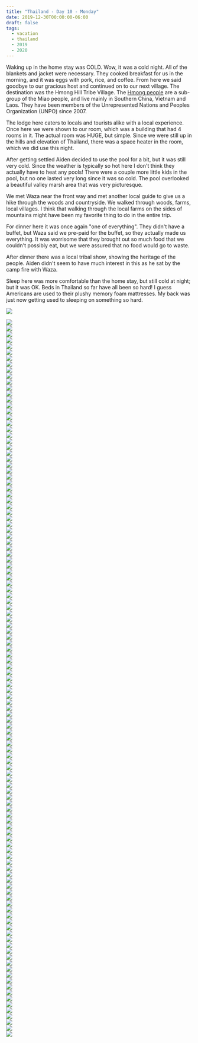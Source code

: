 ```yaml
---
title: "Thailand - Day 10 - Monday"
date: 2019-12-30T00:00:00-06:00
draft: false
tags: 
  - vacation
  - thailand
  - 2019
  - 2020
---
```


Waking up in the home stay was COLD.  Wow, it was a cold night.  All of the blankets and jacket were necessary.  They cooked breakfast for us in the morning, and it was eggs with pork, rice, and coffee.  From here we said goodbye to our gracious host and continued on to our next village.  The destination was the Hmong Hill Tribe Village.  The [Hmong people](https://en.wikipedia.org/wiki/Hmong_people) are a sub-group of the Miao people, and live mainly in Southern China, Vietnam and Laos. They have been members of the Unrepresented Nations and Peoples Organization (UNPO) since 2007.

The lodge here caters to locals and tourists alike with a local experience.  Once here we were shown to our room, which was a building that had 4 rooms in it.  The actual room was HUGE, but simple.  Since we were still up in the hills and elevation of Thailand, there was a space heater in the room, which we did use this night.

After getting settled Aiden decided to use the pool for a bit, but it was still very cold.  Since the weather is typically so hot here I don't think they actually have to heat any pools!  There were a couple more little kids in the pool, but no one lasted very long since it was so cold.  The pool overlooked a beautiful valley marsh area that was very picturesque. 

We met Waza near the front way and met another local guide to give us a hike through the woods and countryside.  We walked through woods, farms, local villages.  I think that walking through the local farms on the sides of mountains might have been my favorite thing to do in the entire trip.

For dinner here it was once again "one of everything". They didn't have a buffet, but Waza said we pre-paid for the buffet, so they actually made us everything.  It was worrisome that they brought out so much food that we couldn't possibly eat, but we were assured that no food would go to waste.

After dinner there was a local tribal show, showing the heritage of the people.  Aiden didn't seem to have much interest in this as he sat by the camp fire with Waza.  

Sleep here was more comfortable than the home stay, but still cold at night; but it was OK.  Beds in Thailand so far have all been so hard!  I guess Americans are used to their plushy memory foam mattresses.  My back was just now getting used to sleeping on something so hard.


<div id="cdbf276ff42f607a7109803ee084cbd9" style="display:none"><h3></h4><p></p></div><div id="8da14c6c17542f175288f58c6ab87402" style="display:none"><h3></h4><p></p></div><div id="cd5ecf95521819bba1a7eddaadbb84ef" style="display:none"><h3></h4><p></p></div><div id="a12b949210227f42195c14146628bacc" style="display:none"><h3></h4><p></p></div><div id="eda46875536fb53517bcc22e0f5d60ef" style="display:none"><h3></h4><p></p></div><div id="d0dbcb99dcdde23a93744c1773594bdc" style="display:none"><h3></h4><p></p></div><div id="2023f8865be08cc2a0fa232ee1832306" style="display:none"><h3></h4><p></p></div><div id="a859f0bea9ddef8712c48e4a7ca5f816" style="display:none"><h3></h4><p></p></div><div id="fba0f6dc0a561ec4ff3e70beb52ef921" style="display:none"><h3></h4><p></p></div><div id="7c608c4a525c6b0148a0a70abb0f2326" style="display:none"><h3></h4><p></p></div><div id="fcf86602cf0e7c5db54533cbdd2ab53f" style="display:none"><h3></h4><p></p></div><div id="8d377f2a9dac02706af3a3d18455cc07" style="display:none"><h3></h4><p></p></div><div id="c725cb2d25bb281b726e2e8f46661097" style="display:none"><h3></h4><p></p></div><div id="4d8ee2dfd0808742ef2620c015282b1a" style="display:none"><h3></h4><p></p></div><div id="b79b1ac4515ba741eac6d54c3a19f27d" style="display:none"><h3></h4><p></p></div><div id="1f3831fb40b4f2681b269f03dcd78617" style="display:none"><h3></h4><p></p></div><div id="9bf406b25ff48c2822e4792722b5d92f" style="display:none"><h3></h4><p></p></div><div id="d0915ebebddc2d74b2c9f992170497a6" style="display:none"><h3></h4><p></p></div><div id="724edf4df80f56817959be85c9760fc3" style="display:none"><h3></h4><p></p></div><div id="27a986ae0def9264d95b317ca205b47d" style="display:none"><h3></h4><p></p></div><div id="4b836fb2e10c94e53ec3c89bb33d6433" style="display:none"><h3></h4><p></p></div><div id="e2ab7559d781eccb2a2056cbf82f1274" style="display:none"><h3></h4><p></p></div><div id="d075968223f95ceecb486f3674c212d7" style="display:none"><h3></h4><p></p></div><div id="6c9a739058dc011f7a8859eef9c8c72c" style="display:none"><h3></h4><p></p></div><div id="76cd670b3c485fe5bedf3b9b8891dc26" style="display:none"><h3></h4><p></p></div><div id="69cdffcf2d6af90e86e8c7a9d91ec1cc" style="display:none"><h3></h4><p></p></div><div id="46c76e6e1e7afd28f36dcdb4d5599aed" style="display:none"><h3></h4><p></p></div><div id="c9ff81058eec396817f37123f1ceafa3" style="display:none"><h3></h4><p></p></div><div id="1452646a8dd5fa1ea668d2ff0bd6b2b1" style="display:none"><h3></h4><p></p></div><div id="e9476247535cb1c5ed5a8e9eb17b7545" style="display:none"><h3></h4><p></p></div><div id="8361244e3e9d2f0980940e62b778e9ca" style="display:none"><h3></h4><p></p></div><div id="60f7c61f9f6f6520827369936cc28271" style="display:none"><h3></h4><p></p></div><div id="1182ae11cc4375c1253700319405e24a" style="display:none"><h3></h4><p></p></div><div id="9cafe41202b2206281e24cd4f25b58b8" style="display:none"><h3></h4><p></p></div><div id="c4c0cf679da83a28413dc9cdb892be8b" style="display:none"><h3></h4><p></p></div><div id="80f8bb5cfd4c6a01d4eeea5d79f312de" style="display:none"><h3></h4><p></p></div><div id="3569cb4fbc173be1ca8e89fab4bf9030" style="display:none"><h3></h4><p></p></div><div id="df977a41545377fe76917c754676093b" style="display:none"><h3></h4><p></p></div><div id="2644b3e06736e7334cb157dc632bc601" style="display:none"><h3></h4><p></p></div><div id="0a65c363e11323e0cefa38cfbfac30e1" style="display:none"><h3></h4><p></p></div><div id="6e88d6ae31f7d230d555af450715b9b3" style="display:none"><h3></h4><p></p></div><div id="b36cd4a06be0b0dfa6f71a0e058fe52f" style="display:none"><h3></h4><p></p></div><div id="04195e2880fe0a52e0cdb5efb71c7ed5" style="display:none"><h3></h4><p></p></div><div id="79ce870b5785868f7391d5f279c411ca" style="display:none"><h3></h4><p></p></div><div id="b2fbc839e6b32a399753a4ac6e38108d" style="display:none"><h3></h4><p></p></div><div id="b0f5c35e817e7b47188a0751d5bfa4c5" style="display:none"><h3></h4><p></p></div><div id="c74d28256838be3eb01ed2e99ae5979f" style="display:none"><h3></h4><p></p></div><div id="e92178223acf20020d3f24ed92c2c430" style="display:none"><h3></h4><p></p></div><div id="9a9099302532eac53145cd1004ac7a68" style="display:none"><h3></h4><p></p></div><div id="532855c9b96fe1907cd4cf8c6d10dc5a" style="display:none"><h3></h4><p></p></div><div id="17cfd80d628b91671c64661a15e9dbaa" style="display:none"><h3></h4><p></p></div><div id="199f5b8ae53a8fed1dc46fe1da703e45" style="display:none"><h3></h4><p></p></div><div id="1e8eed1dc1f3753e7060be11b394d28c" style="display:none"><h3></h4><p></p></div><div id="5cc78d563e085e943be1194161cc270a" style="display:none"><h3></h4><p></p></div><div id="728139e9c790e3e22d6e1269b187ff6b" style="display:none"><h3></h4><p></p></div><div id="ee5973da45a9597ebbef1a1f10fc9469" style="display:none"><h3></h4><p></p></div><div id="eadd067e35c7eaae465a9864bb6282a2" style="display:none"><h3></h4><p></p></div><div id="a80bba6f3e10f836b57d081bb98a86a8" style="display:none"><h3></h4><p></p></div><div id="f93b0959de54013d7f3d1e8d6824e6d9" style="display:none"><h3></h4><p></p></div><div id="b793bbd1b96fc4d9bb2e1944aceca75f" style="display:none"><h3></h4><p></p></div><div id="6bfd8b4f950e6502fbe94147b9f7b727" style="display:none"><h3></h4><p></p></div>



<div class="demo-gallery">
<div id="mypicts" class="list-styled" >

<a href="https://static.bobflorian.com/thailand/day10/31.jpg" data-sub-html="#cdbf276ff42f607a7109803ee084cbd9"><img class="img-responsive" src="https://static.bobflorian.com/thailand/day10/thumbnail_31.jpg"><div class="demo-gallery-poster"><img src="/img/zoom.png"></div></a><a href="https://static.bobflorian.com/thailand/day10/59.jpg" data-sub-html="#8da14c6c17542f175288f58c6ab87402"><img class="img-responsive" src="https://static.bobflorian.com/thailand/day10/thumbnail_59.jpg"><div class="demo-gallery-poster"><img src="/img/zoom.png"></div></a><a href="https://static.bobflorian.com/thailand/day10/6.jpg" data-sub-html="#cd5ecf95521819bba1a7eddaadbb84ef"><img class="img-responsive" src="https://static.bobflorian.com/thailand/day10/thumbnail_6.jpg"><div class="demo-gallery-poster"><img src="/img/zoom.png"></div></a><a href="https://static.bobflorian.com/thailand/day10/37.jpg" data-sub-html="#a12b949210227f42195c14146628bacc"><img class="img-responsive" src="https://static.bobflorian.com/thailand/day10/thumbnail_37.jpg"><div class="demo-gallery-poster"><img src="/img/zoom.png"></div></a><a href="https://static.bobflorian.com/thailand/day10/17.jpg" data-sub-html="#eda46875536fb53517bcc22e0f5d60ef"><img class="img-responsive" src="https://static.bobflorian.com/thailand/day10/thumbnail_17.jpg"><div class="demo-gallery-poster"><img src="/img/zoom.png"></div></a><a href="https://static.bobflorian.com/thailand/day10/46.jpg" data-sub-html="#d0dbcb99dcdde23a93744c1773594bdc"><img class="img-responsive" src="https://static.bobflorian.com/thailand/day10/thumbnail_46.jpg"><div class="demo-gallery-poster"><img src="/img/zoom.png"></div></a><a href="https://static.bobflorian.com/thailand/day10/27.jpg" data-sub-html="#2023f8865be08cc2a0fa232ee1832306"><img class="img-responsive" src="https://static.bobflorian.com/thailand/day10/thumbnail_27.jpg"><div class="demo-gallery-poster"><img src="/img/zoom.png"></div></a><a href="https://static.bobflorian.com/thailand/day10/29.jpg" data-sub-html="#a859f0bea9ddef8712c48e4a7ca5f816"><img class="img-responsive" src="https://static.bobflorian.com/thailand/day10/thumbnail_29.jpg"><div class="demo-gallery-poster"><img src="/img/zoom.png"></div></a><a href="https://static.bobflorian.com/thailand/day10/3.jpg" data-sub-html="#fba0f6dc0a561ec4ff3e70beb52ef921"><img class="img-responsive" src="https://static.bobflorian.com/thailand/day10/thumbnail_3.jpg"><div class="demo-gallery-poster"><img src="/img/zoom.png"></div></a><a href="https://static.bobflorian.com/thailand/day10/49.jpg" data-sub-html="#7c608c4a525c6b0148a0a70abb0f2326"><img class="img-responsive" src="https://static.bobflorian.com/thailand/day10/thumbnail_49.jpg"><div class="demo-gallery-poster"><img src="/img/zoom.png"></div></a><a href="https://static.bobflorian.com/thailand/day10/56.jpg" data-sub-html="#fcf86602cf0e7c5db54533cbdd2ab53f"><img class="img-responsive" src="https://static.bobflorian.com/thailand/day10/thumbnail_56.jpg"><div class="demo-gallery-poster"><img src="/img/zoom.png"></div></a><a href="https://static.bobflorian.com/thailand/day10/41.jpg" data-sub-html="#8d377f2a9dac02706af3a3d18455cc07"><img class="img-responsive" src="https://static.bobflorian.com/thailand/day10/thumbnail_41.jpg"><div class="demo-gallery-poster"><img src="/img/zoom.png"></div></a><a href="https://static.bobflorian.com/thailand/day10/13.jpg" data-sub-html="#c725cb2d25bb281b726e2e8f46661097"><img class="img-responsive" src="https://static.bobflorian.com/thailand/day10/thumbnail_13.jpg"><div class="demo-gallery-poster"><img src="/img/zoom.png"></div></a><a href="https://static.bobflorian.com/thailand/day10/21.jpg" data-sub-html="#4d8ee2dfd0808742ef2620c015282b1a"><img class="img-responsive" src="https://static.bobflorian.com/thailand/day10/thumbnail_21.jpg"><div class="demo-gallery-poster"><img src="/img/zoom.png"></div></a><a href="https://static.bobflorian.com/thailand/day10/50.jpg" data-sub-html="#b79b1ac4515ba741eac6d54c3a19f27d"><img class="img-responsive" src="https://static.bobflorian.com/thailand/day10/thumbnail_50.jpg"><div class="demo-gallery-poster"><img src="/img/zoom.png"></div></a><a href="https://static.bobflorian.com/thailand/day10/48.jpg" data-sub-html="#1f3831fb40b4f2681b269f03dcd78617"><img class="img-responsive" src="https://static.bobflorian.com/thailand/day10/thumbnail_48.jpg"><div class="demo-gallery-poster"><img src="/img/zoom.png"></div></a><a href="https://static.bobflorian.com/thailand/day10/32.jpg" data-sub-html="#9bf406b25ff48c2822e4792722b5d92f"><img class="img-responsive" src="https://static.bobflorian.com/thailand/day10/thumbnail_32.jpg"><div class="demo-gallery-poster"><img src="/img/zoom.png"></div></a><a href="https://static.bobflorian.com/thailand/day10/4.jpg" data-sub-html="#d0915ebebddc2d74b2c9f992170497a6"><img class="img-responsive" src="https://static.bobflorian.com/thailand/day10/thumbnail_4.jpg"><div class="demo-gallery-poster"><img src="/img/zoom.png"></div></a><a href="https://static.bobflorian.com/thailand/day10/47.jpg" data-sub-html="#724edf4df80f56817959be85c9760fc3"><img class="img-responsive" src="https://static.bobflorian.com/thailand/day10/thumbnail_47.jpg"><div class="demo-gallery-poster"><img src="/img/zoom.png"></div></a><a href="https://static.bobflorian.com/thailand/day10/57.jpg" data-sub-html="#27a986ae0def9264d95b317ca205b47d"><img class="img-responsive" src="https://static.bobflorian.com/thailand/day10/thumbnail_57.jpg"><div class="demo-gallery-poster"><img src="/img/zoom.png"></div></a><a href="https://static.bobflorian.com/thailand/day10/0.jpg" data-sub-html="#4b836fb2e10c94e53ec3c89bb33d6433"><img class="img-responsive" src="https://static.bobflorian.com/thailand/day10/thumbnail_0.jpg"><div class="demo-gallery-poster"><img src="/img/zoom.png"></div></a><a href="https://static.bobflorian.com/thailand/day10/12.jpg" data-sub-html="#e2ab7559d781eccb2a2056cbf82f1274"><img class="img-responsive" src="https://static.bobflorian.com/thailand/day10/thumbnail_12.jpg"><div class="demo-gallery-poster"><img src="/img/zoom.png"></div></a><a href="https://static.bobflorian.com/thailand/day10/42.jpg" data-sub-html="#d075968223f95ceecb486f3674c212d7"><img class="img-responsive" src="https://static.bobflorian.com/thailand/day10/thumbnail_42.jpg"><div class="demo-gallery-poster"><img src="/img/zoom.png"></div></a><a href="https://static.bobflorian.com/thailand/day10/2.jpg" data-sub-html="#6c9a739058dc011f7a8859eef9c8c72c"><img class="img-responsive" src="https://static.bobflorian.com/thailand/day10/thumbnail_2.jpg"><div class="demo-gallery-poster"><img src="/img/zoom.png"></div></a><a href="https://static.bobflorian.com/thailand/day10/43.jpg" data-sub-html="#76cd670b3c485fe5bedf3b9b8891dc26"><img class="img-responsive" src="https://static.bobflorian.com/thailand/day10/thumbnail_43.jpg"><div class="demo-gallery-poster"><img src="/img/zoom.png"></div></a><a href="https://static.bobflorian.com/thailand/day10/26.jpg" data-sub-html="#69cdffcf2d6af90e86e8c7a9d91ec1cc"><img class="img-responsive" src="https://static.bobflorian.com/thailand/day10/thumbnail_26.jpg"><div class="demo-gallery-poster"><img src="/img/zoom.png"></div></a><a href="https://static.bobflorian.com/thailand/day10/24.jpg" data-sub-html="#46c76e6e1e7afd28f36dcdb4d5599aed"><img class="img-responsive" src="https://static.bobflorian.com/thailand/day10/thumbnail_24.jpg"><div class="demo-gallery-poster"><img src="/img/zoom.png"></div></a><a href="https://static.bobflorian.com/thailand/day10/58.jpg" data-sub-html="#c9ff81058eec396817f37123f1ceafa3"><img class="img-responsive" src="https://static.bobflorian.com/thailand/day10/thumbnail_58.jpg"><div class="demo-gallery-poster"><img src="/img/zoom.png"></div></a><a href="https://static.bobflorian.com/thailand/day10/15.jpg" data-sub-html="#1452646a8dd5fa1ea668d2ff0bd6b2b1"><img class="img-responsive" src="https://static.bobflorian.com/thailand/day10/thumbnail_15.jpg"><div class="demo-gallery-poster"><img src="/img/zoom.png"></div></a><a href="https://static.bobflorian.com/thailand/day10/28.jpg" data-sub-html="#e9476247535cb1c5ed5a8e9eb17b7545"><img class="img-responsive" src="https://static.bobflorian.com/thailand/day10/thumbnail_28.jpg"><div class="demo-gallery-poster"><img src="/img/zoom.png"></div></a><a href="https://static.bobflorian.com/thailand/day10/18.jpg" data-sub-html="#8361244e3e9d2f0980940e62b778e9ca"><img class="img-responsive" src="https://static.bobflorian.com/thailand/day10/thumbnail_18.jpg"><div class="demo-gallery-poster"><img src="/img/zoom.png"></div></a><a href="https://static.bobflorian.com/thailand/day10/16.jpg" data-sub-html="#60f7c61f9f6f6520827369936cc28271"><img class="img-responsive" src="https://static.bobflorian.com/thailand/day10/thumbnail_16.jpg"><div class="demo-gallery-poster"><img src="/img/zoom.png"></div></a><a href="https://static.bobflorian.com/thailand/day10/40.jpg" data-sub-html="#1182ae11cc4375c1253700319405e24a"><img class="img-responsive" src="https://static.bobflorian.com/thailand/day10/thumbnail_40.jpg"><div class="demo-gallery-poster"><img src="/img/zoom.png"></div></a><a href="https://static.bobflorian.com/thailand/day10/14.jpg" data-sub-html="#9cafe41202b2206281e24cd4f25b58b8"><img class="img-responsive" src="https://static.bobflorian.com/thailand/day10/thumbnail_14.jpg"><div class="demo-gallery-poster"><img src="/img/zoom.png"></div></a><a href="https://static.bobflorian.com/thailand/day10/5.jpg" data-sub-html="#c4c0cf679da83a28413dc9cdb892be8b"><img class="img-responsive" src="https://static.bobflorian.com/thailand/day10/thumbnail_5.jpg"><div class="demo-gallery-poster"><img src="/img/zoom.png"></div></a><a href="https://static.bobflorian.com/thailand/day10/25.jpg" data-sub-html="#80f8bb5cfd4c6a01d4eeea5d79f312de"><img class="img-responsive" src="https://static.bobflorian.com/thailand/day10/thumbnail_25.jpg"><div class="demo-gallery-poster"><img src="/img/zoom.png"></div></a><a href="https://static.bobflorian.com/thailand/day10/19.jpg" data-sub-html="#3569cb4fbc173be1ca8e89fab4bf9030"><img class="img-responsive" src="https://static.bobflorian.com/thailand/day10/thumbnail_19.jpg"><div class="demo-gallery-poster"><img src="/img/zoom.png"></div></a><a href="https://static.bobflorian.com/thailand/day10/51.jpg" data-sub-html="#df977a41545377fe76917c754676093b"><img class="img-responsive" src="https://static.bobflorian.com/thailand/day10/thumbnail_51.jpg"><div class="demo-gallery-poster"><img src="/img/zoom.png"></div></a><a href="https://static.bobflorian.com/thailand/day10/23.jpg" data-sub-html="#2644b3e06736e7334cb157dc632bc601"><img class="img-responsive" src="https://static.bobflorian.com/thailand/day10/thumbnail_23.jpg"><div class="demo-gallery-poster"><img src="/img/zoom.png"></div></a><a href="https://static.bobflorian.com/thailand/day10/38.jpg" data-sub-html="#0a65c363e11323e0cefa38cfbfac30e1"><img class="img-responsive" src="https://static.bobflorian.com/thailand/day10/thumbnail_38.jpg"><div class="demo-gallery-poster"><img src="/img/zoom.png"></div></a><a href="https://static.bobflorian.com/thailand/day10/7.jpg" data-sub-html="#6e88d6ae31f7d230d555af450715b9b3"><img class="img-responsive" src="https://static.bobflorian.com/thailand/day10/thumbnail_7.jpg"><div class="demo-gallery-poster"><img src="/img/zoom.png"></div></a><a href="https://static.bobflorian.com/thailand/day10/55.jpg" data-sub-html="#b36cd4a06be0b0dfa6f71a0e058fe52f"><img class="img-responsive" src="https://static.bobflorian.com/thailand/day10/thumbnail_55.jpg"><div class="demo-gallery-poster"><img src="/img/zoom.png"></div></a><a href="https://static.bobflorian.com/thailand/day10/52.jpg" data-sub-html="#04195e2880fe0a52e0cdb5efb71c7ed5"><img class="img-responsive" src="https://static.bobflorian.com/thailand/day10/thumbnail_52.jpg"><div class="demo-gallery-poster"><img src="/img/zoom.png"></div></a><a href="https://static.bobflorian.com/thailand/day10/60.jpg" data-sub-html="#79ce870b5785868f7391d5f279c411ca"><img class="img-responsive" src="https://static.bobflorian.com/thailand/day10/thumbnail_60.jpg"><div class="demo-gallery-poster"><img src="/img/zoom.png"></div></a><a href="https://static.bobflorian.com/thailand/day10/53.jpg" data-sub-html="#b2fbc839e6b32a399753a4ac6e38108d"><img class="img-responsive" src="https://static.bobflorian.com/thailand/day10/thumbnail_53.jpg"><div class="demo-gallery-poster"><img src="/img/zoom.png"></div></a><a href="https://static.bobflorian.com/thailand/day10/1.jpg" data-sub-html="#b0f5c35e817e7b47188a0751d5bfa4c5"><img class="img-responsive" src="https://static.bobflorian.com/thailand/day10/thumbnail_1.jpg"><div class="demo-gallery-poster"><img src="/img/zoom.png"></div></a><a href="https://static.bobflorian.com/thailand/day10/33.jpg" data-sub-html="#c74d28256838be3eb01ed2e99ae5979f"><img class="img-responsive" src="https://static.bobflorian.com/thailand/day10/thumbnail_33.jpg"><div class="demo-gallery-poster"><img src="/img/zoom.png"></div></a><a href="https://static.bobflorian.com/thailand/day10/35.jpg" data-sub-html="#e92178223acf20020d3f24ed92c2c430"><img class="img-responsive" src="https://static.bobflorian.com/thailand/day10/thumbnail_35.jpg"><div class="demo-gallery-poster"><img src="/img/zoom.png"></div></a><a href="https://static.bobflorian.com/thailand/day10/20.jpg" data-sub-html="#9a9099302532eac53145cd1004ac7a68"><img class="img-responsive" src="https://static.bobflorian.com/thailand/day10/thumbnail_20.jpg"><div class="demo-gallery-poster"><img src="/img/zoom.png"></div></a><a href="https://static.bobflorian.com/thailand/day10/10.jpg" data-sub-html="#532855c9b96fe1907cd4cf8c6d10dc5a"><img class="img-responsive" src="https://static.bobflorian.com/thailand/day10/thumbnail_10.jpg"><div class="demo-gallery-poster"><img src="/img/zoom.png"></div></a><a href="https://static.bobflorian.com/thailand/day10/36.jpg" data-sub-html="#17cfd80d628b91671c64661a15e9dbaa"><img class="img-responsive" src="https://static.bobflorian.com/thailand/day10/thumbnail_36.jpg"><div class="demo-gallery-poster"><img src="/img/zoom.png"></div></a><a href="https://static.bobflorian.com/thailand/day10/34.jpg" data-sub-html="#199f5b8ae53a8fed1dc46fe1da703e45"><img class="img-responsive" src="https://static.bobflorian.com/thailand/day10/thumbnail_34.jpg"><div class="demo-gallery-poster"><img src="/img/zoom.png"></div></a><a href="https://static.bobflorian.com/thailand/day10/9.jpg" data-sub-html="#1e8eed1dc1f3753e7060be11b394d28c"><img class="img-responsive" src="https://static.bobflorian.com/thailand/day10/thumbnail_9.jpg"><div class="demo-gallery-poster"><img src="/img/zoom.png"></div></a><a href="https://static.bobflorian.com/thailand/day10/8.jpg" data-sub-html="#5cc78d563e085e943be1194161cc270a"><img class="img-responsive" src="https://static.bobflorian.com/thailand/day10/thumbnail_8.jpg"><div class="demo-gallery-poster"><img src="/img/zoom.png"></div></a><a href="https://static.bobflorian.com/thailand/day10/30.jpg" data-sub-html="#728139e9c790e3e22d6e1269b187ff6b"><img class="img-responsive" src="https://static.bobflorian.com/thailand/day10/thumbnail_30.jpg"><div class="demo-gallery-poster"><img src="/img/zoom.png"></div></a><a href="https://static.bobflorian.com/thailand/day10/11.jpg" data-sub-html="#ee5973da45a9597ebbef1a1f10fc9469"><img class="img-responsive" src="https://static.bobflorian.com/thailand/day10/thumbnail_11.jpg"><div class="demo-gallery-poster"><img src="/img/zoom.png"></div></a><a href="https://static.bobflorian.com/thailand/day10/39.jpg" data-sub-html="#eadd067e35c7eaae465a9864bb6282a2"><img class="img-responsive" src="https://static.bobflorian.com/thailand/day10/thumbnail_39.jpg"><div class="demo-gallery-poster"><img src="/img/zoom.png"></div></a><a href="https://static.bobflorian.com/thailand/day10/54.jpg" data-sub-html="#a80bba6f3e10f836b57d081bb98a86a8"><img class="img-responsive" src="https://static.bobflorian.com/thailand/day10/thumbnail_54.jpg"><div class="demo-gallery-poster"><img src="/img/zoom.png"></div></a><a href="https://static.bobflorian.com/thailand/day10/44.jpg" data-sub-html="#f93b0959de54013d7f3d1e8d6824e6d9"><img class="img-responsive" src="https://static.bobflorian.com/thailand/day10/thumbnail_44.jpg"><div class="demo-gallery-poster"><img src="/img/zoom.png"></div></a><a href="https://static.bobflorian.com/thailand/day10/22.jpg" data-sub-html="#b793bbd1b96fc4d9bb2e1944aceca75f"><img class="img-responsive" src="https://static.bobflorian.com/thailand/day10/thumbnail_22.jpg"><div class="demo-gallery-poster"><img src="/img/zoom.png"></div></a><a href="https://static.bobflorian.com/thailand/day10/45.jpg" data-sub-html="#6bfd8b4f950e6502fbe94147b9f7b727"><img class="img-responsive" src="https://static.bobflorian.com/thailand/day10/thumbnail_45.jpg"><div class="demo-gallery-poster"><img src="/img/zoom.png"></div></a>


</div>
</div>


<script type="text/javascript">

    lightGallery(document.getElementById('mypicts'), {
    thumbnail:true,
    download:false
});

    $('#mypicts').justifiedGallery({
    rowHeight : 100,
    lastRow : 'nojustify',
    margins : 20
    });

</script>